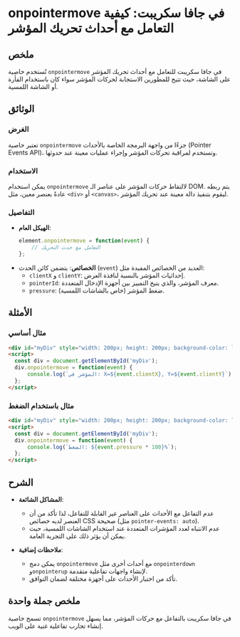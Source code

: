 <!--
Meta Description: # onpointermove في جافا سكريبت: كيفية التعامل مع أحداث تحريك المؤشر ## ملخص تُستخدم خاصية `onpointermove` في جافا سكريبت للتعامل مع أحداث تحريك المؤشر...
Meta Keywords: المؤشر, onpointermove, div, event, على
-->

# onpointermove في جافا سكريبت: كيفية التعامل مع أحداث تحريك المؤشر

## ملخص
تُستخدم خاصية `onpointermove` في جافا سكريبت للتعامل مع أحداث تحريك المؤشر على الشاشة، حيث تتيح للمطورين الاستجابة لحركات المؤشر سواء كان باستخدام الفأرة أو الشاشة اللمسية.

## الوثائق
### الغرض
تعتبر خاصية `onpointermove` جزءًا من واجهة البرمجة الخاصة بالأحداث (Pointer Events API)، وتستخدم لمراقبة تحركات المؤشر وإجراء عمليات معينة عند حدوثها.

### الاستخدام
يمكن استخدام `onpointermove` لالتقاط حركات المؤشر على عناصر الـ DOM. يتم ربطه عادةً بعنصر معين، مثل `<div>` أو `<canvas>`، ليقوم بتنفيذ دالة معينة عند تحريك المؤشر.

### التفاصيل
- **الهيكل العام**:
  ```javascript
  element.onpointermove = function(event) {
      // التعامل مع حدث التحريك
  };
  ```
- **الخصائص**: يتضمن كائن الحدث (`event`) العديد من الخصائص المفيدة مثل:
  - `clientX` و `clientY`: إحداثيات المؤشر بالنسبة لنافذة العرض.
  - `pointerId`: معرف المؤشر، والذي يتيح التمييز بين أجهزة الإدخال المتعددة.
  - `pressure`: ضغط المؤشر (خاص بالشاشات اللمسية).

## الأمثلة
### مثال أساسي
```html
<div id="myDiv" style="width: 200px; height: 200px; background-color: lightblue;"></div>
<script>
  const div = document.getElementById('myDiv');
  div.onpointermove = function(event) {
      console.log(`المؤشر في: X=${event.clientX}, Y=${event.clientY}`);
  };
</script>
```

### مثال باستخدام الضغط
```html
<div id="myDiv" style="width: 200px; height: 200px; background-color: lightgreen;"></div>
<script>
  const div = document.getElementById('myDiv');
  div.onpointermove = function(event) {
      console.log(`الضغط: ${event.pressure * 100}%`);
  };
</script>
```

## الشرح
- **المشاكل الشائعة**: 
  - عدم التفاعل مع الأحداث على العناصر غير القابلة للتفاعل، لذا تأكد من أن العنصر لديه خصائص CSS صحيحة (مثل `pointer-events: auto`).
  - عدم الانتباه لعدد المؤشرات المتعددة عند استخدام الشاشات اللمسية، حيث يمكن أن يؤثر ذلك على التجربة العامة.

- **ملاحظات إضافية**: 
  - يمكن دمج `onpointermove` مع أحداث أخرى مثل `onpointerdown` و`onpointerup` لإنشاء واجهات تفاعلية متقدمة.
  - تأكد من اختبار الأحداث على أجهزة مختلفة لضمان التوافق.

## ملخص جملة واحدة
تسمح خاصية `onpointermove` في جافا سكريبت بالتفاعل مع حركات المؤشر، مما يسهل إنشاء تجارب تفاعلية غنية على الويب.